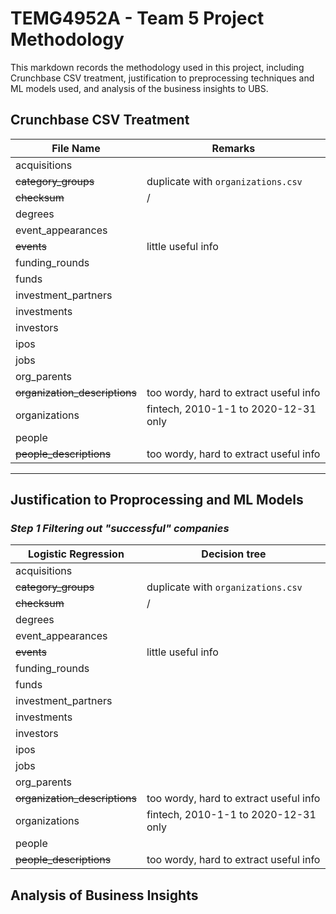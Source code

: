 # TEMG4952A - Team 5 Project Methodology

This markdown records the methodology used in this project, including Crunchbase CSV treatment, justification to preprocessing techniques and ML models used, and analysis of the business insights to UBS.

## Crunchbase CSV Treatment

| File Name                      | Remarks                                |
|--------------------------------|----------------------------------------|
| acquisitions                   |                                        |
| <del>category_groups           | duplicate with `organizations.csv`     |
| <del>checksum                  | /                                      |
| degrees                        |                                        |
| event_appearances              |                                        |
| <del>events                    | little useful info                     |
| funding_rounds                 |                                        |
| funds                          |                                        |
| investment_partners            |                                        |
| investments                    |                                        |
| investors                      |                                        |
| ipos                           |                                        |
| jobs                           |                                        |
| org_parents                    |                                        |
| <del>organization_descriptions | too wordy, hard to extract useful info |
| organizations                  | fintech, 2010-1-1 to 2020-12-31 only   |
| people                         |                                        |
| <del>people_descriptions       | too wordy, hard to extract useful info |

---

## Justification to Proprocessing and ML Models

### *Step 1 Filtering out "successful" companies*
| Logistic Regression            | Decision tree                          |
|--------------------------------|----------------------------------------|
| acquisitions                   |                                        |
| <del>category_groups           | duplicate with `organizations.csv`     |
| <del>checksum                  | /                                      |
| degrees                        |                                        |
| event_appearances              |                                        |
| <del>events                    | little useful info                     |
| funding_rounds                 |                                        |
| funds                          |                                        |
| investment_partners            |                                        |
| investments                    |                                        |
| investors                      |                                        |
| ipos                           |                                        |
| jobs                           |                                        |
| org_parents                    |                                        |
| <del>organization_descriptions | too wordy, hard to extract useful info |
| organizations                  | fintech, 2010-1-1 to 2020-12-31 only   |
| people                         |                                        |
| <del>people_descriptions       | too wordy, hard to extract useful info |





## Analysis of Business Insights